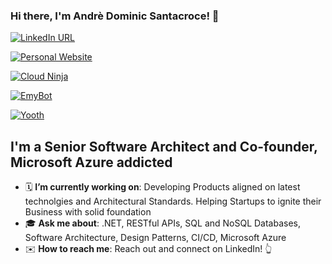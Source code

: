 ### Hi there, I'm Andrè Dominic Santacroce! 👋

[![LinkedIn URL](https://img.shields.io/badge/LinkedIn-Connect-blue?logo=linkedin&style=for-the-badge)](https://www.linkedin.com/in/andresantacroce/)

[![Personal Website](https://img.shields.io/badge/My%20Personal%20Website-Visit%20Now-blue)](https://andresantacroce.com)

[![Cloud Ninja](https://img.shields.io/badge/Cloud%20Ninja%20Website-Visit%20Now-blue)](https://cloudninja.it/en)

[![EmyBot](https://img.shields.io/badge/EmyBot-Visit%20Now-green)](https://emybot.it)

[![Yooth](https://img.shields.io/badge/Yooth-Visit%20Now-green)](https://yooth.it)

## **I'm a Senior Software Architect and Co-founder, Microsoft Azure addicted**

- 🗓️ **I’m currently working on**: Developing Products aligned on latest technolgies and Architectural Standards. Helping Startups to ignite their Business with solid foundation
- 🎓 **Ask me about**: .NET, RESTful APIs, SQL and NoSQL Databases, Software Architecture, Design Patterns, CI/CD, Microsoft Azure
- ✉️ **How to reach me**: Reach out and connect on LinkedIn! 👆

